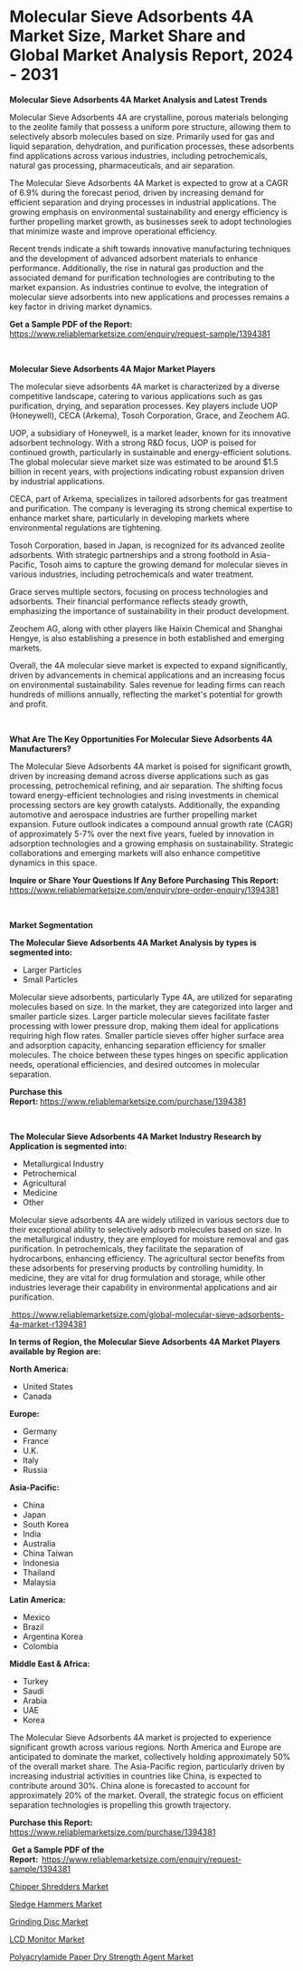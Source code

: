 <p><h1>Molecular Sieve Adsorbents 4A Market Size, Market Share and Global Market Analysis Report, 2024 - 2031</h1></p><p><strong>Molecular Sieve Adsorbents 4A Market Analysis and Latest Trends</strong></p>
<p><p>Molecular Sieve Adsorbents 4A are crystalline, porous materials belonging to the zeolite family that possess a uniform pore structure, allowing them to selectively absorb molecules based on size. Primarily used for gas and liquid separation, dehydration, and purification processes, these adsorbents find applications across various industries, including petrochemicals, natural gas processing, pharmaceuticals, and air separation.</p><p>The Molecular Sieve Adsorbents 4A Market is expected to grow at a CAGR of 6.9% during the forecast period, driven by increasing demand for efficient separation and drying processes in industrial applications. The growing emphasis on environmental sustainability and energy efficiency is further propelling market growth, as businesses seek to adopt technologies that minimize waste and improve operational efficiency.</p><p>Recent trends indicate a shift towards innovative manufacturing techniques and the development of advanced adsorbent materials to enhance performance. Additionally, the rise in natural gas production and the associated demand for purification technologies are contributing to the market expansion. As industries continue to evolve, the integration of molecular sieve adsorbents into new applications and processes remains a key factor in driving market dynamics.</p></p>
<p><strong>Get a Sample PDF of the Report:&nbsp;</strong> <a href="https://www.reliablemarketsize.com/enquiry/request-sample/1394381?utm_campaign=1510&utm_medium=2&utm_source=Github&utm_content=ia&utm_term=18102024&utm_id=molecular-sieve-adsorbents-4a">https://www.reliablemarketsize.com/enquiry/request-sample/1394381</a></p>
<p>&nbsp;</p>
<p><strong>Molecular Sieve Adsorbents 4A Major Market Players</strong></p>
<p><p>The molecular sieve adsorbents 4A market is characterized by a diverse competitive landscape, catering to various applications such as gas purification, drying, and separation processes. Key players include UOP (Honeywell), CECA (Arkema), Tosoh Corporation, Grace, and Zeochem AG. </p><p>UOP, a subsidiary of Honeywell, is a market leader, known for its innovative adsorbent technology. With a strong R&D focus, UOP is poised for continued growth, particularly in sustainable and energy-efficient solutions. The global molecular sieve market size was estimated to be around $1.5 billion in recent years, with projections indicating robust expansion driven by industrial applications.</p><p>CECA, part of Arkema, specializes in tailored adsorbents for gas treatment and purification. The company is leveraging its strong chemical expertise to enhance market share, particularly in developing markets where environmental regulations are tightening.</p><p>Tosoh Corporation, based in Japan, is recognized for its advanced zeolite adsorbents. With strategic partnerships and a strong foothold in Asia-Pacific, Tosoh aims to capture the growing demand for molecular sieves in various industries, including petrochemicals and water treatment.</p><p>Grace serves multiple sectors, focusing on process technologies and adsorbents. Their financial performance reflects steady growth, emphasizing the importance of sustainability in their product development.</p><p>Zeochem AG, along with other players like Haixin Chemical and Shanghai Hengye, is also establishing a presence in both established and emerging markets. </p><p>Overall, the 4A molecular sieve market is expected to expand significantly, driven by advancements in chemical applications and an increasing focus on environmental sustainability. Sales revenue for leading firms can reach hundreds of millions annually, reflecting the market's potential for growth and profit.</p></p>
<p>&nbsp;</p>
<p><strong>What Are The Key Opportunities For Molecular Sieve Adsorbents 4A Manufacturers?</strong></p>
<p><p>The Molecular Sieve Adsorbents 4A market is poised for significant growth, driven by increasing demand across diverse applications such as gas processing, petrochemical refining, and air separation. The shifting focus toward energy-efficient technologies and rising investments in chemical processing sectors are key growth catalysts. Additionally, the expanding automotive and aerospace industries are further propelling market expansion. Future outlook indicates a compound annual growth rate (CAGR) of approximately 5-7% over the next five years, fueled by innovation in adsorption technologies and a growing emphasis on sustainability. Strategic collaborations and emerging markets will also enhance competitive dynamics in this space.</p></p>
<p><strong>Inquire or Share Your Questions If Any Before Purchasing This Report:</strong> <a href="https://www.reliablemarketsize.com/enquiry/pre-order-enquiry/1394381?utm_campaign=1510&utm_medium=2&utm_source=Github&utm_content=ia&utm_term=18102024&utm_id=molecular-sieve-adsorbents-4a">https://www.reliablemarketsize.com/enquiry/pre-order-enquiry/1394381</a></p>
<p>&nbsp;</p>
<p><strong>Market Segmentation</strong></p>
<p><strong>The Molecular Sieve Adsorbents 4A Market Analysis by types is segmented into:</strong></p>
<p><ul><li>Larger Particles</li><li>Small Particles</li></ul></p>
<p><p>Molecular sieve adsorbents, particularly Type 4A, are utilized for separating molecules based on size. In the market, they are categorized into larger and smaller particle sizes. Larger particle molecular sieves facilitate faster processing with lower pressure drop, making them ideal for applications requiring high flow rates. Smaller particle sieves offer higher surface area and adsorption capacity, enhancing separation efficiency for smaller molecules. The choice between these types hinges on specific application needs, operational efficiencies, and desired outcomes in molecular separation.</p></p>
<p><strong>Purchase this Report:&nbsp;</strong><a href="https://www.reliablemarketsize.com/purchase/1394381?utm_campaign=1510&utm_medium=2&utm_source=Github&utm_content=ia&utm_term=18102024&utm_id=molecular-sieve-adsorbents-4a">https://www.reliablemarketsize.com/purchase/1394381</a></p>
<p>&nbsp;</p>
<p><strong>The Molecular Sieve Adsorbents 4A Market Industry Research by Application is segmented into:</strong></p>
<p><ul><li>Metallurgical Industry</li><li>Petrochemical</li><li>Agricultural</li><li>Medicine</li><li>Other</li></ul></p>
<p><p>Molecular sieve adsorbents 4A are widely utilized in various sectors due to their exceptional ability to selectively adsorb molecules based on size. In the metallurgical industry, they are employed for moisture removal and gas purification. In petrochemicals, they facilitate the separation of hydrocarbons, enhancing efficiency. The agricultural sector benefits from these adsorbents for preserving products by controlling humidity. In medicine, they are vital for drug formulation and storage, while other industries leverage their capability in environmental applications and air purification.</p></p>
<p><a href="https://www.reliablemarketsize.com/global-molecular-sieve-adsorbents-4a-market-r1394381?utm_campaign=1510&utm_medium=2&utm_source=Github&utm_content=ia&utm_term=18102024&utm_id=molecular-sieve-adsorbents-4a">&nbsp;https://www.reliablemarketsize.com/global-molecular-sieve-adsorbents-4a-market-r1394381</a></p>
<p><strong>In terms of Region, the Molecular Sieve Adsorbents 4A Market Players available by Region are:</strong></p>
<p>
    <p> <strong> North America: </strong>
        <ul>
            <li>United States</li>
            <li>Canada</li>
        </ul>
        </p> 
    <p> <strong> Europe: </strong>
        <ul>
            <li>Germany</li>
            <li>France</li>
            <li>U.K.</li>
            <li>Italy</li>
            <li>Russia</li>
        </ul>
        </p> 
    <p> <strong> Asia-Pacific: </strong>
        <ul>
            <li>China</li>
            <li>Japan</li>
            <li>South Korea</li>
            <li>India</li>
            <li>Australia</li>
            <li>China Taiwan</li>
            <li>Indonesia</li>
            <li>Thailand</li>
            <li>Malaysia</li>
        </ul>
        </p> 
    <p> <strong> Latin America: </strong>
        <ul>
            <li>Mexico</li>
            <li>Brazil</li>
            <li>Argentina Korea</li>
            <li>Colombia</li>
        </ul>
        </p> 
    <p> <strong> Middle East & Africa: </strong>
        <ul>
            <li>Turkey</li>
            <li>Saudi</li>
            <li>Arabia</li>
            <li>UAE</li>
            <li>Korea</li>
        </ul>
    </p>
    </p>
<p><p>The Molecular Sieve Adsorbents 4A market is projected to experience significant growth across various regions. North America and Europe are anticipated to dominate the market, collectively holding approximately 50% of the overall market share. The Asia-Pacific region, particularly driven by increasing industrial activities in countries like China, is expected to contribute around 30%. China alone is forecasted to account for approximately 20% of the market. Overall, the strategic focus on efficient separation technologies is propelling this growth trajectory.</p></p>
<p><strong>Purchase this Report: </strong><a href="https://www.reliablemarketsize.com/purchase/1394381?utm_campaign=1510&utm_medium=2&utm_source=Github&utm_content=ia&utm_term=18102024&utm_id=molecular-sieve-adsorbents-4a">https://www.reliablemarketsize.com/purchase/1394381</a></p>
<p>&nbsp;<strong>Get a Sample PDF of the Report:&nbsp;&nbsp;</strong><a href="https://www.reliablemarketsize.com/enquiry/request-sample/1394381?utm_campaign=1510&utm_medium=2&utm_source=Github&utm_content=ia&utm_term=18102024&utm_id=molecular-sieve-adsorbents-4a">https://www.reliablemarketsize.com/enquiry/request-sample/1394381</a></p>
<p><strong></strong></p>
<p><p><a href="https://issuu.com/reportprime-2/docs/chipper-shredders-market-size-2030._72cd9b8873626e?utm_campaign=1510&utm_medium=2&utm_source=Github&utm_content=ia&utm_term=18102024&utm_id=molecular-sieve-adsorbents-4a">Chipper Shredders Market</a></p><p><a href="https://issuu.com/reportprime-2/docs/sledge-hammers-market-size-2030.ppt_2de7a94fa21f47?utm_campaign=1510&utm_medium=2&utm_source=Github&utm_content=ia&utm_term=18102024&utm_id=molecular-sieve-adsorbents-4a">Sledge Hammers Market</a></p><p><a href="https://www.linkedin.com/pulse/global-grinding-disc-market-focus-product-type-flat-brsqc?utm_campaign=1510&utm_medium=2&utm_source=Github&utm_content=ia&utm_term=18102024&utm_id=molecular-sieve-adsorbents-4a">Grinding Disc Market</a></p><p><a href="https://www.linkedin.com/pulse/lcd-monitor-market-transformation-comparative-analysis-2024-2031-cicsf?utm_campaign=1510&utm_medium=2&utm_source=Github&utm_content=ia&utm_term=18102024&utm_id=molecular-sieve-adsorbents-4a">LCD Monitor Market</a></p><p><a href="https://github.com/FassouRP/Market-Research-Report-List-6/blob/main/polyacrylamide-paper-dry-strength-agent-market.md?utm_campaign=1510&utm_medium=2&utm_source=Github&utm_content=ia&utm_term=18102024&utm_id=molecular-sieve-adsorbents-4a">Polyacrylamide Paper Dry Strength Agent Market</a></p></p>